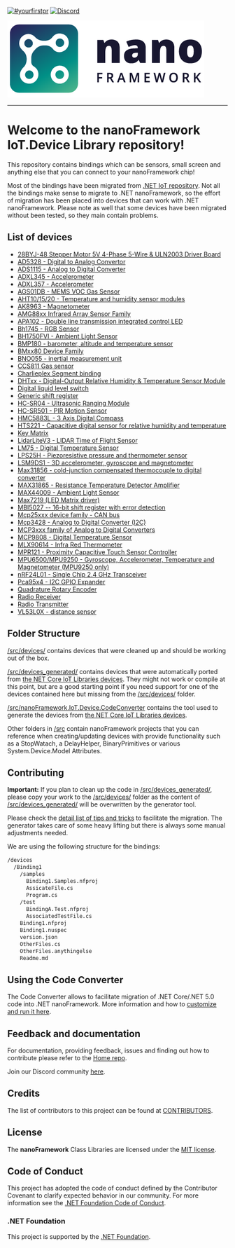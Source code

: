 [![#yourfirstpr](https://img.shields.io/badge/first--timers--only-friendly-blue.svg)](https://github.com/nanoframework/Home/blob/main/CONTRIBUTING.md) [![Discord](https://img.shields.io/discord/478725473862549535.svg?logo=discord&logoColor=white&label=Discord&color=7289DA)](https://discord.gg/gCyBu8T)

![nanoFramework logo](https://github.com/nanoframework/Home/blob/main/resources/logo/nanoFramework-repo-logo.png)

-----

# Welcome to the **nanoFramework** IoT.Device Library repository!

This repository contains bindings which can be sensors, small screen and anything else that you can connect to your nanoFramework chip!

Most of the bindings have been migrated from [.NET IoT repository](https://github.com/dotnet/iot/tree/main/src/devices). Not all the bindings make sense to migrate to .NET nanoFramework, so the effort of migration has been placed into devices that can work with .NET nanoFramework. Please note as well that some devices have been migrated without been tested, so they main contain problems.

## List of devices

* [28BYJ-48 Stepper Motor 5V 4-Phase 5-Wire & ULN2003 Driver Board](Uln2003/README.md)
* [AD5328 - Digital to Analog Convertor](AD5328/README.md)
* [ADS1115 - Analog to Digital Converter](Ads1115/README.md)
* [ADXL345 - Accelerometer](Adxl345/README.md)
* [ADXL357 - Accelerometer](Adxl357/README.md)
* [AGS01DB - MEMS VOC Gas Sensor](Ags01db/README.md)
* [AHT10/15/20 - Temperature and humidity sensor modules](Ahtxx/README.md)
* [AK8963 - Magnetometer](Ak8963/README.md)
* [AMG88xx Infrared Array Sensor Family](Amg88xx/README.md)
* [APA102 - Double line transmission integrated control LED](Apa102/README.md)
* [Bh1745 - RGB Sensor](Bh1745/README.md)
* [BH1750FVI - Ambient Light Sensor](Bh1750fvi/README.md)
* [BMP180 - barometer, altitude and temperature sensor](Bmp180/README.md)
* [BMxx80 Device Family](Bmxx80/README.md)
* [BNO055 - inertial measurement unit](Bno055/README.md)
* [CCS811 Gas sensor](Ccs811/README.md)
* [Charlieplex Segment binding](Charlieplex/README.md)
* [DHTxx - Digital-Output Relative Humidity & Temperature Sensor Module](Dhtxx/README.md)
* [Digital liquid level switch](LiquidLevel/README.md)
* [Generic shift register](ShiftRegister/README.md)
* [HC-SR04 - Ultrasonic Ranging Module](Hcsr04/README.md)
* [HC-SR501 - PIR Motion Sensor](Hcsr501/README.md)
* [HMC5883L - 3 Axis Digital Compass](Hmc5883l/README.md)
* [HTS221 - Capacitive digital sensor for relative humidity and temperature](Hts221/README.md)
* [Key Matrix](KeyMatrix/README.md)
* [LidarLiteV3 - LIDAR Time of Flight Sensor](LidarLiteV3/README.md)
* [LM75 - Digital Temperature Sensor](Lm75/README.md)
* [LPS25H - Piezoresistive pressure and thermometer sensor](Lps25h/README.md)
* [LSM9DS1 - 3D accelerometer, gyroscope and magnetometer](Lsm9Ds1/README.md)
* [Max31856 - cold-junction compensated thermocouple to digital converter](Max31856/README.md)
* [MAX31865 - Resistance Temperature Detector Amplifier](Max31865/README.md)
* [MAX44009 - Ambient Light Sensor](Max44009/README.md)
* [Max7219 (LED Matrix driver)](Max7219/README.md)
* [MBI5027 -- 16-bit shift register with error detection](Mbi5027/README.md)
* [Mcp25xxx device family - CAN bus](Mcp25xxx/README.md)
* [Mcp3428 - Analog to Digital Converter (I2C)](Mcp3428/README.md)
* [MCP3xxx family of Analog to Digital Converters](Mcp3xxx/README.md)
* [MCP9808 - Digital Temperature Sensor](Mcp9808/README.md)
* [MLX90614 - Infra Red Thermometer](Mlx90614/README.md)
* [MPR121 - Proximity Capacitive Touch Sensor Controller](Mpr121/README.md)
* [MPU6500/MPU9250 - Gyroscope, Accelerometer, Temperature and Magnetometer (MPU9250 only)](Mpu9250/README.md)
* [nRF24L01 - Single Chip 2.4 GHz Transceiver](Nrf24l01/README.md)
* [Pca95x4 - I2C GPIO Expander](Pca95x4/README.md)
* [Quadrature Rotary Encoder](RotaryEncoder/README.md)
* [Radio Receiver](RadioReceiver/README.md)
* [Radio Transmitter](RadioTransmitter/README.md)
* [VL53L0X - distance sensor](Vl53L0X/README.md)

## Folder Structure

[/src/devices/](/src/devices/) contains devices that were cleaned up and should be working out of the box.

[/src/devices_generated/](/src/devices_generated/) contains devices that were automatically ported from [the NET Core IoT Libraries devices](https://github.com/dotnet/iot/tree/main/src/devices). They might not work or compile at this point, but are a good starting point if you need support for one of the devices contained here but missing from the [/src/devices/](/src/devices/) folder.

[/src/nanoFramework.IoT.Device.CodeConverter](/src/nanoFramework.IoT.Device.CodeConverter) contains the tool used to generate the devices from [the NET Core IoT Libraries devices](https://github.com/dotnet/iot/tree/main/src/devices).

Other folders in [/src](/src) contain nanoFramework projects that you can reference when creating/updating devices with provide functionality such as a StopWatach, a DelayHelper, BinaryPrimitives or various System.Device.Model Attributes.

## Contributing

**Important:** If you plan to clean up the code in [/src/devices_generated/](/src/devices_generated/), please copy your work to the [/src/devices/](/src/devices/) folder as the content of [/src/devices_generated/](/src/devices_generated/) will be overwritten by the generator tool.

Please check the [detail list of tips and tricks](./tips-tricks.md) to facilitate the migration. The generator takes care of some heavy lifting but there is always some manual adjustments needed.

We are using the following structure for the bindings:

```text
/devices
  /Binding1
    /samples
      Binding1.Samples.nfproj
      AssicateFile.cs
      Program.cs
    /test
      BindingA.Test.nfproj
      AssociatedTestFile.cs
    Binding1.nfproj
    Binding1.nuspec
    version.json
    OtherFiles.cs
    OtherFiles.anythingelse
    Readme.md
```

## Using the Code Converter

The Code Converter allows to facilitate migration of .NET Core/.NET 5.0 code into .NET nanoFramework. More information and how to [customize and run it here](./src/nanoFramework.IoT.Device.CodeConverter/README.md).

## Feedback and documentation

For documentation, providing feedback, issues and finding out how to contribute please refer to the [Home repo](https://github.com/nanoframework/Home).

Join our Discord community [here](https://discord.gg/gCyBu8T).

## Credits

The list of contributors to this project can be found at [CONTRIBUTORS](https://github.com/nanoframework/Home/blob/main/CONTRIBUTORS.md).

## License

The **nanoFramework** Class Libraries are licensed under the [MIT license](LICENSE.md).

## Code of Conduct

This project has adopted the code of conduct defined by the Contributor Covenant to clarify expected behavior in our community.
For more information see the [.NET Foundation Code of Conduct](https://dotnetfoundation.org/code-of-conduct).

### .NET Foundation

This project is supported by the [.NET Foundation](https://dotnetfoundation.org).
